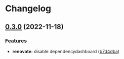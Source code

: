 # Changelog

## [0.3.0](https://github.com/padok-team/terraform-aws-route53-zone/compare/v0.2.0...v0.3.0) (2022-11-18)


### Features

* **renovate:** disable dependencydashboard ([b7d4dba](https://github.com/padok-team/terraform-aws-route53-zone/commit/b7d4dba3ca5b42541732be26cf3b1eab2cda9df9))
